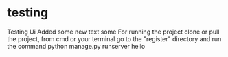 # testing
Testing Ui
Added some new text some
For running the project clone or pull the project, from cmd or your terminal go to the "register" directory and run the command python manage.py runserver
hello